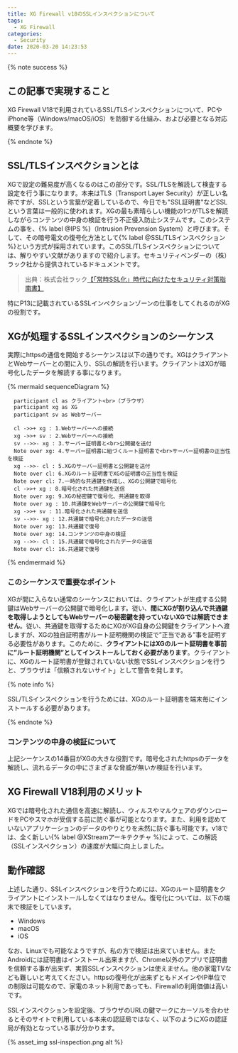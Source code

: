 ```yaml
---
title: XG Firewall v18のSSLインスペクションについて
tags:
  - XG Firewall
categories:
  - Security
date: 2020-03-20 14:23:53
---
```


{% note success  %}

## この記事で実現すること

XG Firewall V18で利用されているSSL/TLSインスペクションについて、PCやiPhone等（Windows/macOS/iOS）を防御する仕組み、および必要となる対応概要を学びます。

{% endnote %}
<!-- more -->

## SSL/TLSインスペクションとは

XGで設定の難易度が高くなるのはこの部分です。SSL/TLSを解読して検査する設定を行う事になります。本来はTLS（Transport Layer Security）が正しい名称ですが、SSLという言葉が定着しているので、今日でも"SSL証明書"などSSLという言葉は一般的に使われます。XGの最も素晴らしい機能の1つがTLSを解読しながらコンテンツの中身の検証を行う不正侵入防止システムです。このシステムの事を、{% label  @IPS %}（Intrusion Prevension System）と呼びます。そして、その暗号電文の復号化方法として{% label  @SSL/TLSインスペクション %}という方式が採用されています。このSSL/TLSインスペクションについては、解りやすい文献がありますので紹介します。セキュリティベンダーの（株）ラック社から提供されているドキュメントです。

>出典：株式会社ラック[【「常時SSL化」時代に向けたセキュリティ対策指南書】](https://www.lac.co.jp/library/pdf/ssl_guidebook.pdf)

特にP13に記載されているSSLインペクションゾーンの仕事をしてくれるのがXGの役割です。

## XGが処理するSSLインスペクションのシーケンス

実際にhttpsの通信を開始するシーケンスは以下の通りです。XGはクライアントとWebサーバーとの間に入り、SSLの解読を行います。クライアントはXGが暗号化したデータを解読する事になります。

{% mermaid sequenceDiagram %}

      participant cl as クライアント<br>（ブラウザ）
      participant xg as XG
      participant sv as Webサーバー

      cl ->>+ xg : 1.Webサーバーへの接続
      xg ->>+ sv : 2.Webサーバーへの接続
      sv -->>- xg : 3.サーバー証明書と<br>公開鍵を送付
      Note over xg: 4.サーバー証明書に紐づくルート証明書で<br>サーバー証明書の正当性を検証
      xg -->>- cl : 5.XGのサーバー証明書と公開鍵を送付
      Note over cl: 6.XGのルート証明書でXGの証明書の正当性を検証
      Note over cl: 7.一時的な共通鍵を作成し、XGの公開鍵で暗号化
      cl ->>+ xg : 8.暗号化された共通鍵を送信
      Note over xg: 9.XGの秘密鍵で復号化、共通鍵を取得
      Note over xg : 10.共通鍵をWebサーバーの公開鍵で暗号化
      xg ->>+ sv : 11.暗号化された共通鍵を送信
      sv -->>- xg : 12.共通鍵で暗号化されたデータの送信
      Note over xg: 13.共通鍵で復号
      Note over xg: 14.コンテンツの中身の検証
      xg -->>- cl : 15.共通鍵で暗号化されたデータの送信
      Note over cl: 16.共通鍵で復号

{% endmermaid %}

### このシーケンスで重要なポイント

XGが間に入らない通常のシーケンスにおいては、クライアントが生成する公開鍵はWebサーバーの公開鍵で暗号化します。従い、**間にXGが割り込んで共通鍵を取得しようとしてもWebサーバーの秘密鍵を持っていないXGでは解読できません**。従い、共通鍵を取得するためにXGがXG自身の公開鍵をクライアントへ渡しますが、XGの独自証明書がルート証明機関の検証で”正当である”事を証明する必要性があります。このために、**クライアントにはXGのルート証明書を事前に”ルート証明機関”としてインストールしておく必要があります**。クライアントに、XGのルート証明書が登録されていない状態でSSLインスペクションを行うと、ブラウザは「信頼されないサイト」として警告を発します。

{% note info  %}

SSL/TLSインスペクションを行うためには、XGのルート証明書を端末毎にインストールする必要があります。

{% endnote %}

### コンテンツの中身の検証について

上記シーケンスの14番目がXGの大きな役割です。暗号化されたhttpsのデータを解読し、流れるデータの中にさまざまな脅威が無いか検証を行います。

## XG Firewall V18利用のメリット

XGでは暗号化された通信を高速に解読し、ウィルスやマルウェアのダウンロードをPCやスマホが受信する前に防ぐ事が可能となります。また、利用を認めていないアプリケーションのデータのやりとりを未然に防ぐ事も可能です。v18では、全く新しい{% label  @XStreamアーキテクチャ %}によって、この解読（SSLインスペクション）の速度が大幅に向上しました。

## 動作確認

上述した通り、SSLインスペクションを行うためには、XGのルート証明書をクライアントにインストールしなくてはなりません。復号化については、以下の端末で検証をしています。

- Windows
- macOS
- iOS
  
なお、Linuxでも可能なようですが、私の方で検証は出来ていません。またAndroidには証明書はインストール出来ますが、Chrome以外のアプリで証明書を信頼する事が出来ず、実質SSLインスペクションは使えません。他の家電TVなども難しいと考えてください。httpsの復号化が出来ずともドメインやIP単位での制限は可能なので、家電のネット利用であっても、Firewallの利用価値は高いです。

SSLインスペクションを設定後、ブラウザのURLの鍵マークにカーソルを合わせるとそのサイトで利用している本来の認証局ではなく、以下のようにXGの認証局が有効となっている事が分かります。

{% asset_img ssl-inspection.png alt %}
